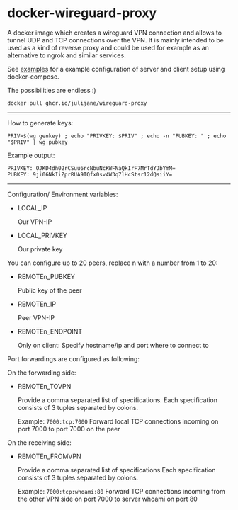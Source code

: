docker-wireguard-proxy
======================

A docker image which creates a wireguard VPN connection and allows to tunnel
UDP and TCP connections over the VPN. It is mainly intended to be used as
a kind of reverse proxy and could be used for example as an alternative to
ngrok and similar services.

See [examples](examples) for a example configuration of server and client
setup using docker-compose.

The possibilities are endless :)

    docker pull ghcr.io/julijane/wireguard-proxy

---

How to generate keys:

    PRIV=$(wg genkey) ; echo "PRIVKEY: $PRIV" ; echo -n "PUBKEY: " ; echo "$PRIV" | wg pubkey

Example output:

    PRIVKEY: OJKD4dh02rCSuu6rcNbuNcKWFNaQkIrF7MrTdYJbYmM=
    PUBKEY: 9ji06NkIiZprRUA9TQfx0sv4W3q7lHcStsr12dQsiiY=

---

Configuration/ Environment variables:

*   LOCAL_IP

    Our VPN-IP

*   LOCAL_PRIVKEY

    Our private key

You can configure up to 20 peers, replace n with a number from 1 to 20:

*   REMOTEn_PUBKEY

    Public key of the peer

*   REMOTEn_IP

    Peer VPN-IP

*   REMOTEn_ENDPOINT

    Only on client: Specify hostname/ip and port where to connect to


Port forwardings are configured as following:


On the forwarding side:

*   REMOTEn_TOVPN

    Provide a comma separated list of specifications. Each specification consists of
    3 tuples separated by colons.

    Example: ```7000:tcp:7000```
    Forward local TCP connections incoming on port 7000 to port 7000 on the peer


On the receiving side:

*   REMOTEn_FROMVPN

    Provide a comma separated list of specifications.Each specification consists of
    3 tuples separated by colons.

    Example: ```7000:tcp:whoami:80```
    Forward TCP connections incoming from the other VPN side on port 7000 to
    server whoami on port 80
